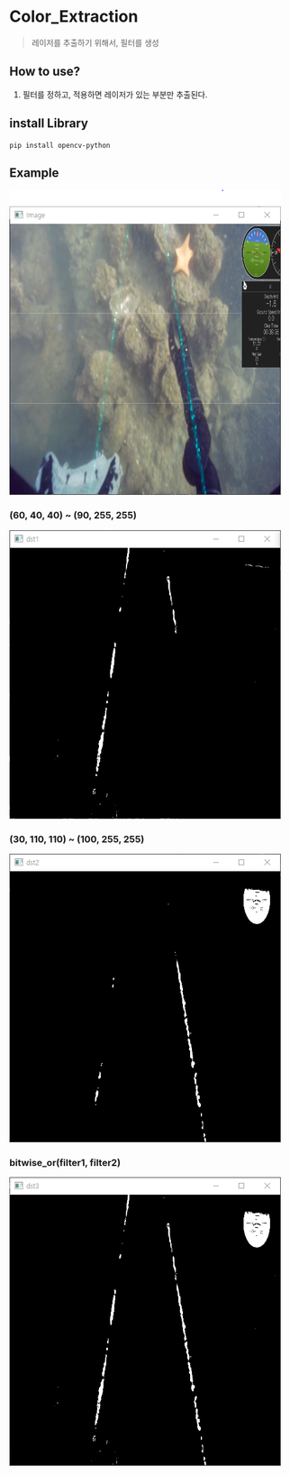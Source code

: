 # Color_Extraction
> 레이저를 추출하기 위해서, 필터를 생성

## How to use?
1. 필터를 정하고, 적용하면 레이저가 있는 부분만 추출된다. 

## install Library
```
pip install opencv-python
```

## Example
![origin](Example_image/origin.PNG)
### (60, 40, 40) ~ (90, 255, 255)
![filter1](Example_image/filter1.PNG)
### (30, 110, 110) ~  (100, 255, 255)
![filter2](Example_image/filter2.PNG)
### bitwise_or(filter1, filter2)
![filter3](Example_image/filter3.PNG)
